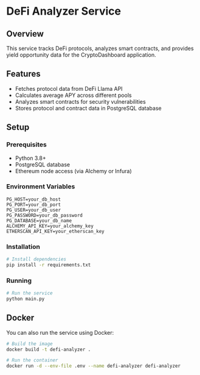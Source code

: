 # DeFi Analyzer Service

## Overview
This service tracks DeFi protocols, analyzes smart contracts, and provides yield opportunity data for the CryptoDashboard application.

## Features
- Fetches protocol data from DeFi Llama API
- Calculates average APY across different pools
- Analyzes smart contracts for security vulnerabilities
- Stores protocol and contract data in PostgreSQL database

## Setup

### Prerequisites
- Python 3.8+
- PostgreSQL database
- Ethereum node access (via Alchemy or Infura)

### Environment Variables
```
PG_HOST=your_db_host
PG_PORT=your_db_port
PG_USER=your_db_user
PG_PASSWORD=your_db_password
PG_DATABASE=your_db_name
ALCHEMY_API_KEY=your_alchemy_key
ETHERSCAN_API_KEY=your_etherscan_key
```

### Installation
```bash
# Install dependencies
pip install -r requirements.txt
```

### Running
```bash
# Run the service
python main.py
```

## Docker
You can also run the service using Docker:

```bash
# Build the image
docker build -t defi-analyzer .

# Run the container
docker run -d --env-file .env --name defi-analyzer defi-analyzer
```
